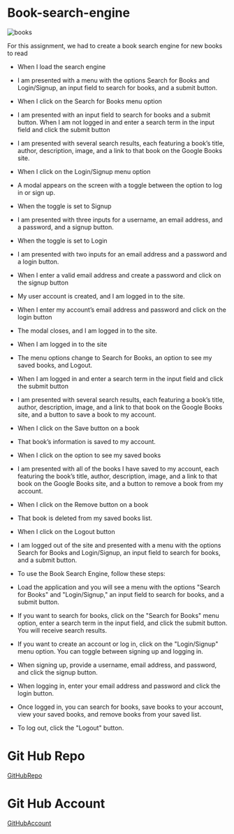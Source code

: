 # Book-search-engine

![books](https://github.com/rdiego56/Book-search-engine-hw/assets/128023854/d2296aeb-7c63-4c2f-9565-42a498339a92)


For this assignment, we had to create a book search engine for new books to read 

* When I load the search engine
* I am presented with a menu with the options Search for Books and Login/Signup, an input field to search for books, and a submit button.

* When I click on the Search for Books menu option

* I am presented with an input field to search for books and a submit button. When I am not logged in and enter a search term in the input field and click the submit button

* I am presented with several search results, each featuring a book’s title, author, description, image, and a link to that book on the Google Books site.

* When I click on the Login/Signup menu option

* A modal appears on the screen with a toggle between the option to log in or sign up.

* When the toggle is set to Signup

* I am presented with three inputs for a username, an email address, and a password, and a signup button.
* When the toggle is set to Login

* I am presented with two inputs for an email address and a password and a login button.

* When I enter a valid email address and create a password and click on the signup button

* My user account is created, and I am logged in to the site.
* When I enter my account’s email address and password and click on the login button

* The modal closes, and I am logged in to the site.

* When I am logged in to the site

* The menu options change to Search for Books, an option to see my saved books, and Logout.

* When I am logged in and enter a search term in the input field and click the submit button

* I am presented with several search results, each featuring a book’s title, author, description, image, and a link to that book on the Google Books site, and a button to save a book to my account.

* When I click on the Save button on a book

* That book’s information is saved to my account.
* When I click on the option to see my saved books

* I am presented with all of the books I have saved to my account, each featuring the book’s title, author, description, image, and a link to that book on the Google Books site, and a button to remove a book from my account.

* When I click on the Remove button on a book

* That book is deleted from my saved books list.
* When I click on the Logout button

* I am logged out of the site and presented with a menu with the options Search for Books and Login/Signup, an input field to search for books, and a submit button.

* To use the Book Search Engine, follow these steps:

* Load the application and you will see a menu with the options "Search for Books" and "Login/Signup," an input field to search for books, and a submit button.

* If you want to search for books, click on the "Search for Books" menu option, enter a search term in the input field, and click the submit button. You will receive search results.

* If you want to create an account or log in, click on the "Login/Signup" menu option. You can toggle between signing up and logging in.

* When signing up, provide a username, email address, and password, and click the signup button.

* When logging in, enter your email address and password and click the login button.

* Once logged in, you can search for books, save books to your account, view your saved books, and remove books from your saved list.

* To log out, click the "Logout" button.


# Git Hub Repo
[GitHubRepo](https://github.com/rdiego56/Book-search-engine-hw)

# Git Hub Account
[GitHubAccount](https://github.com/rdiego56)
